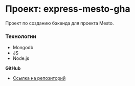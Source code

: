 # Проект: express-mesto-gha
Проект по созданию бэкенда для проекта Mesto.
### Технологии
* Mongodb
* JS
* Node.js

**GitHub**

* [Ссылка на репозиторий](https://github.com/Avtorian/express-mesto-gha)

